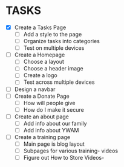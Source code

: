 ---
---

<link rel="stylesheet" href="{{ '/assets/css/base.css' | relative_url }}" />

# TASKS

- [X] Create a Tasks Page
  - [ ] Add a style to the page
  - [ ] Organize tasks into categories
  - [ ] Test on multiple devices
- [ ] Create a Homepage
  - [ ] Choose a layout
  - [ ] Choose a header image
  - [ ] Create a logo
  - [ ] Test across multiple devices
- [ ] Design a navbar
- [ ] Create a Donate Page
  - [ ] How will people give
  - [ ] How do I make it secure
- [ ] Create an about page
  - [ ] Add info about our family
  - [ ] Add info about YWAM
- [ ] Create a training page
  - [ ] Main page is blog layout
  - [ ] Subpages for various training- videos
  - [ ] Figure out How to Store Videos-